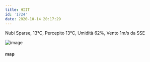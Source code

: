 ```yaml
---
title: HIIT
id: '1724'
date: 2020-10-14 20:17:29
---
```


Nubi Sparse, 13°C, Percepito 13°C, Umidità 62%, Vento 1m/s da SSE

![image](/images/2021/08/20201014-activity-map.png)

#### map